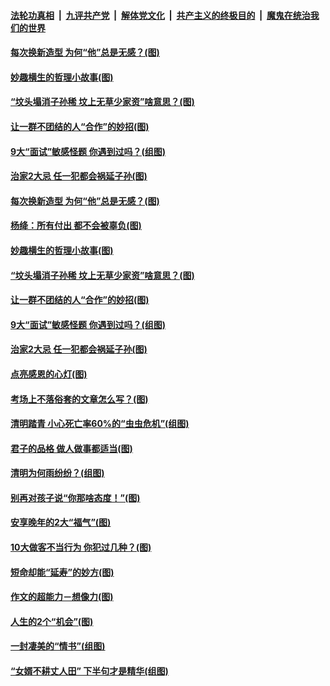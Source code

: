 

####  [法轮功真相](../../../../basic/blob/master/README.md?t=04022331) &nbsp;|&nbsp; [九评共产党](../../../../9ping.md/blob/master/README.md?t=04022331) &nbsp;|&nbsp; [解体党文化](../../../../jtdwh.md/blob/master/README.md?t=04022331)  &nbsp;|&nbsp; [共产主义的终极目的](../../../../gczydzjmd.md/blob/master/README.md?t=04022331) &nbsp;|&nbsp; [魔鬼在统治我们的世界](../../../../mgztzwmdsj.md/blob/master/README.md?t=04022331) 

#### [每次换新造型 为何“他”总是无感？(图)](../pages/p8/967553.md?t=04022331) 

#### [妙趣横生的哲理小故事(图)](../pages/p8/967477.md?t=04022331) 

#### [“坟头塌消子孙稀 坟上无草少家资”啥意思？(图)](../pages/p8/967469.md?t=04022331) 

#### [让一群不团结的人“合作”的妙招(图)](../pages/p8/967436.md?t=04022331) 

#### [9大“面试”敏感怪题 你遇到过吗？(组图)](../pages/p8/967142.md?t=04022331) 

#### [治家2大忌 任一犯都会祸延子孙(图)](../pages/p8/967397.md?t=04022331) 

#### [每次换新造型 为何“他”总是无感？(图)](../pages/p8/967553.md?t=04022331) 

#### [杨绛：所有付出 都不会被辜负(图)](../pages/p8/967481.md?t=04022331) 

#### [妙趣横生的哲理小故事(图)](../pages/p8/967477.md?t=04022331) 

#### [“坟头塌消子孙稀 坟上无草少家资”啥意思？(图)](../pages/p8/967469.md?t=04022331) 

#### [让一群不团结的人“合作”的妙招(图)](../pages/p8/967436.md?t=04022331) 

#### [9大“面试”敏感怪题 你遇到过吗？(组图)](../pages/p8/967142.md?t=04022331) 

#### [治家2大忌 任一犯都会祸延子孙(图)](../pages/p8/967397.md?t=04022331) 

#### [点亮感恩的心灯(图)](../pages/p8/966758.md?t=04022331) 

#### [考场上不落俗套的文章怎么写？(图)](../pages/p8/967328.md?t=04022331) 

#### [清明踏青 小心死亡率60%的“虫虫危机”(组图)](../pages/p8/967181.md?t=04022331) 

#### [君子的品格 做人做事都适当(图)](../pages/p8/966740.md?t=04022331) 

#### [清明为何雨纷纷？(组图)](../pages/p8/967012.md?t=04022331) 

#### [别再对孩子说“你那啥态度！”(图)](../pages/p8/967222.md?t=04022331) 

#### [安享晚年的2大“福气”(图)](../pages/p8/967011.md?t=04022331) 

#### [10大做客不当行为 你犯过几种？(图)](../pages/p8/967139.md?t=04022331) 

#### [短命却能“延寿”的妙方(图)](../pages/p8/965789.md?t=04022331) 

#### [作文的超能力－想像力(图)](../pages/p8/967109.md?t=04022331) 

#### [人生的2个“机会”(图)](../pages/p8/966530.md?t=04022331) 

#### [一封凄美的“情书”(组图)](../pages/p8/966518.md?t=04022331) 

#### [“女婿不耕丈人田” 下半句才是精华(组图)](../pages/p8/966916.md?t=04022331) 

